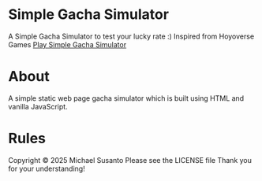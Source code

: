 # Simple Gacha Simulator
A Simple Gacha Simulator to test your lucky rate :)
Inspired from Hoyoverse Games
[Play Simple Gacha Simulator](https://michaelsusanto81.github.io/SimpleGachaSimulator/)

# About
A simple static web page gacha simulator which is built using HTML and vanilla JavaScript.

# Rules
Copyright © 2025 Michael Susanto
Please see the LICENSE file
Thank you for your understanding!
